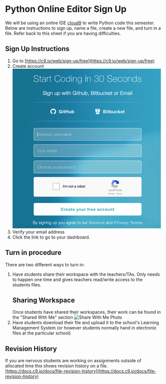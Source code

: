 # Python Online Editor Sign Up
We will be using an online IDE [cloud9](https://c9.io) to write Python code this semester.  Below are instructions to sign up, name a file, create a new file, and turn in a file. Refer back to this sheet if you are having difficulties. 

## Sign Up Instructions
1. Go to [https://c9.io/web/sign-up/free](https://c9.io/web/sign-up/free)
2. Create account
![Initial Sign Up Photo](sign_up_screen_phto.png)
3. Verify your email address
4. Click the link to go to your dashboard. 

## Turn in procedure
There are two different ways to turn in: 
1. Have students share their workspace with the teachers/TAs. Only needs to happen one time and gives teachers read/write access to the students files. 
    ## Sharing Workspace
    Once students have shared their workspaces, their work can be found in the "Shared With Me" section
    ![Share With Me Photo]()
2. Have students download their file and upload it to the school's Learning Management System (or however students normally hand in electronic files at the particular school)

## Revision History
If you are nervous students are working on assignments outside of allocated time this shows revision history on a file. [https://docs.c9.io/docs/file-revision-history](https://docs.c9.io/docs/file-revision-history)
